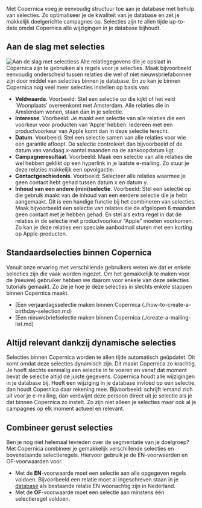 Met Copernica voeg je eenvoudig structuur toe aan je database met behulp
van selecties. Zo optimaliseer je de kwaliteit van je database en zet je
makkelijk doelgerichte campagnes op. Selecties zijn te allen tijde
up-to-date omdat Copernica alle wijzigingen in je database bijhoudt.

Aan de slag met selecties
-------------------------

![Aan de slag met
selectiess](../images/nl-selecties.png "Aan de slag met selecties")
Alle relatiegegevens die je opslaat in Copernica zijn te gebruiken als
regels voor je selecties. Maak bijvoorbeeld eenvoudig onderscheid tussen
relaties die wel of niet nieuwsbriefabonnee zijn door middel van
selecties binnen je database. En zo kan je binnen Copernica nog veel
meer selecties instellen op basis van:

-   **Veldwaarde**. Voorbeeld: Stel een selectie op die kijkt of het
    veld ‘Woonplaats’ overeenkomt met Amsterdam. Alle relaties die in
    Amsterdam wonen, staan dan in je selectie.
-   **Interesse**. Voorbeeld: Je maakt een selectie van alle relaties
    die een voorkeur voor producten van ‘Apple’ hebben. Iedereen met een
    productvoorkeur van Apple komt dan in deze selectie terecht.
-   **Datum**. Voorbeeld: Stel een selectie samen van alle relaties voor
    wie een garantie afloopt. De selectie controleert dan bijvoorbeeld
    of de datum van vandaag x-aantal maanden na de aankoopdatum ligt.
-   **Campagneresultaat**. Voorbeeld: Maak een selectie van alle
    relaties die wel hebben geklikt op een hyperlink in je laatste
    e-mailing. Zo stuur je deze relaties makkelijk een opvolgactie.
-   **Contactgeschiedenis**. Voorbeeld: Selecteer alle relaties waarmee
    je geen contact hebt gehad tussen datum x en datum y.
-   **Inhoud van een andere (mini)selectie**. Voorbeeld: Stel een
    selectie op die gebruik maakt van de inhoud van een eerdere selectie
    die je hebt aangemaakt. Dit is een handige functie bij het
    combineren van selecties. Maak bijvoorbeeld een selectie van
    relaties die de afgelopen 6 maanden geen contact met je hebben
    gehad. En stel als extra regel in dat de relaties in de selectie met
    productvoorkeur “Apple” moeten voorkomen. Zo kan je deze relaties
    een speciale aanbodmail sturen met een korting op Apple-producten.

Standaardselecties binnen Copernica
-----------------------------------

Vanuit onze ervaring met verschillende gebruikers weten we dat er enkele
selecties zijn die vaak worden ingezet. Om het gemakkelijk te maken voor
de (nieuwe) gebruiker hebben we daarom voor enkele van deze selecties
tutorials gemaakt. Zo zie je hoe je deze selecties in slechts enkele
stappen binnen Copernica maakt.

-   [Een verjaardagsselectie maken binnen Copernica (./how-to-create-a-birthday-selection.md)
-   [Een nieuwsbriefselectie maken binnen Copernica (./create-a-mailing-list.md)

Altijd relevant dankzij dynamische selecties
--------------------------------------------

Selecties binnen Copernica worden te allen tijde automatisch geüpdatet.
Dit komt omdat deze selecties dynamisch zijn. Dit maakt Copernica zo
krachtig. Je hoeft slechts eenmalig een selectie in te voeren en vanaf
dat moment bevat de selectie altijd de juiste gegevens. Copernica houdt
alle wijzigingen in je database bij. Heeft een wijziging in je database
invloed op een selectie, dan houdt Copernica daar rekening mee.
Bijvoorbeeld: schrijft iemand zich uit voor je e-mailing, dan verdwijnt
deze persoon direct uit je selectie als je dat binnen Copernica zo
instelt. Zo zijn niet alleen je selecties maar ook al je campagnes op
elk moment actueel en relevant.

Combineer gerust selecties
--------------------------

Ben je nog niet helemaal tevreden over de segmentatie van je doelgroep?
Met Copernica combineer je gemakkelijk verschillende selecties en
bovenstaande selectieregels. Hiervoor gebruik je de EN-voorwaarden en
OF-voorwaarden voor.

-   Met de **EN**-voorwaarde moet een selectie aan alle opgegeven regels
    voldoen. Bijvoorbeeld een relatie moet al ingeschreven staan in je
    [database](./creating-your-own-databases.md "Maak je eigen database")
    als bestaande relatie EN woonachtig zijn in Nederland.
-   Met de **OF**-voorwaarde moet een selectie aan minstens één
    selectieregel voldoen.

